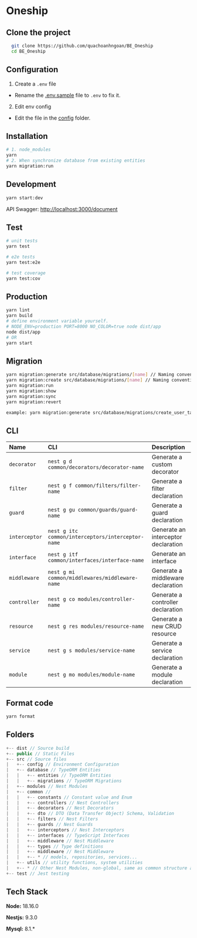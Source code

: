 # Oneship

## Clone the project

```sh
  git clone https://github.com/quachoanhngoan/BE_Oneship
  cd BE_Oneship
```

## Configuration

1. Create a `.env` file

- Rename the [.env.sample](.env.example) file to `.env` to fix it.

2. Edit env config

- Edit the file in the [config](src/common/config) folder.

## Installation

```sh
# 1. node_modules
yarn
# 2. When synchronize database from existing entities
yarn migration:run
```

## Development

```sh
yarn start:dev
```

API Swagger: [http://localhost:3000/document](http://localhost:3000/document)

## Test

```bash
# unit tests
yarn test

# e2e tests
yarn test:e2e

# test coverage
yarn test:cov
```

## Production

```sh
yarn lint
yarn build
# define environment variable yourself.
# NODE_ENV=production PORT=8000 NO_COLOR=true node dist/app
node dist/app
# OR
yarn start
```

## Migration

```sh
yarn migration:generate src/database/migrations/[name] // Naming convention: [actionName]_[tableName]_table
yarn migration:create src/database/migrations/[name] // Naming convention: [actionName]_[tableName]_table
yarn migration:run
yarn migration:show
yarn migration:sync
yarn migration:revert

example: yarn migration:generate src/database/migrations/create_user_table
```

## CLI

| Name          | CLI                                              | Description                         |
| :------------ | :----------------------------------------------- | :---------------------------------- |
| `decorator`   | `nest g d common/decorators/decorator-name`      | Generate a custom decorator         |
| `filter`       | `nest g f common/filters/filter-name`              | Generate a filter declaration        |
| `guard`       | `nest g gu common/guards/guard-name`             | Generate a guard declaration        |
| `interceptor` | `nest g itc common/interceptors/interceptor-name`| Generate an interceptor declaration |
| `interface`   | `nest g itf common/interfaces/interface-name`    | Generate an interface               |
| `middleware`  | `nest g mi common/middlewares/middleware-name`   | Generate a middleware declaration   |
| `controller`  | `nest g co modules/controller-name`              | Generate a controller declaration   |
| `resource`    | `nest g res modules/resource-name`               | Generate a new CRUD resource        |
| `service`     | `nest g s modules/service-name`                  | Generate a service declaration      |
| `module`      | `nest g mo modules/module-name`                  | Generate a module declaration       |


## Format code

```sh
yarn format
```

## Folders

```js
+-- dist // Source build
+-- public // Static Files
+-- src // Source files
|   +-- config // Environment Configuration
|   +-- database // TypeORM Entities
|   |   +-- entities // TypeORM Entities
|   |   +-- migrations // TypeORM Migrations
|   +-- modules // Nest Modules
|   +-- common //
|   |   +-- constants // Constant value and Enum
|   |   +-- controllers // Nest Controllers
|   |   +-- decorators // Nest Decorators
|   |   +-- dto // DTO (Data Transfer Object) Schema, Validation
|   |   +-- filters // Nest Filters
|   |   +-- guards // Nest Guards
|   |   +-- interceptors // Nest Interceptors
|   |   +-- interfaces // TypeScript Interfaces
|   |   +-- middleware // Nest Middleware
|   |   +-- types // Type definitions
|   |   +-- middleware // Nest Middleware
|   |   +-- * // models, repositories, services...
|   +-- utils // utility functions, system utilities
|   +-- * // Other Nest Modules, non-global, same as common structure above
+-- test // Jest testing
```

## Tech Stack

**Node:** 18.16.0

**Nestjs:** 9.3.0

**Mysql:** 8.1.\*
